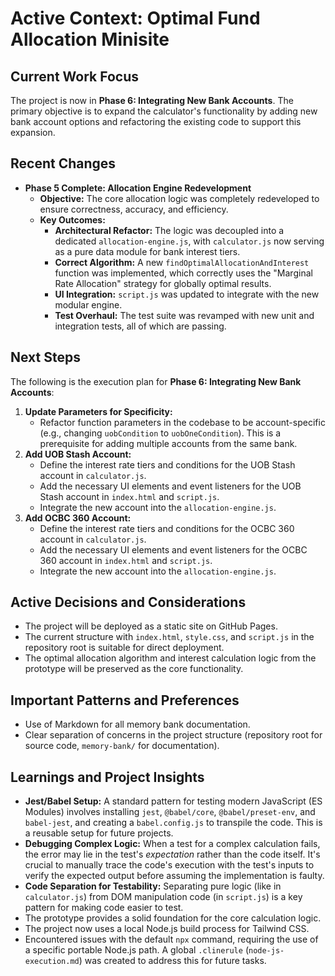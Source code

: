 # Active Context: Optimal Fund Allocation Minisite

## Current Work Focus

The project is now in **Phase 6: Integrating New Bank Accounts**. The primary objective is to expand the calculator's functionality by adding new bank account options and refactoring the existing code to support this expansion.

## Recent Changes

- **Phase 5 Complete: Allocation Engine Redevelopment**
  - **Objective:** The core allocation logic was completely redeveloped to ensure correctness, accuracy, and efficiency.
  - **Key Outcomes:**
    - **Architectural Refactor:** The logic was decoupled into a dedicated `allocation-engine.js`, with `calculator.js` now serving as a pure data module for bank interest tiers.
    - **Correct Algorithm:** A new `findOptimalAllocationAndInterest` function was implemented, which correctly uses the "Marginal Rate Allocation" strategy for globally optimal results.
    - **UI Integration:** `script.js` was updated to integrate with the new modular engine.
    - **Test Overhaul:** The test suite was revamped with new unit and integration tests, all of which are passing.

## Next Steps

The following is the execution plan for **Phase 6: Integrating New Bank Accounts**:

1.  **Update Parameters for Specificity:**
    *   Refactor function parameters in the codebase to be account-specific (e.g., changing `uobCondition` to `uobOneCondition`). This is a prerequisite for adding multiple accounts from the same bank.
2.  **Add UOB Stash Account:**
    *   Define the interest rate tiers and conditions for the UOB Stash account in `calculator.js`.
    *   Add the necessary UI elements and event listeners for the UOB Stash account in `index.html` and `script.js`.
    *   Integrate the new account into the `allocation-engine.js`.
3.  **Add OCBC 360 Account:**
    *   Define the interest rate tiers and conditions for the OCBC 360 account in `calculator.js`.
    *   Add the necessary UI elements and event listeners for the OCBC 360 account in `index.html` and `script.js`.
    *   Integrate the new account into the `allocation-engine.js`.



## Active Decisions and Considerations

- The project will be deployed as a static site on GitHub Pages.
- The current structure with `index.html`, `style.css`, and `script.js` in the repository root is suitable for direct deployment.
- The optimal allocation algorithm and interest calculation logic from the prototype will be preserved as the core functionality.

## Important Patterns and Preferences

- Use of Markdown for all memory bank documentation.
- Clear separation of concerns in the project structure (repository root for source code, `memory-bank/` for documentation).

## Learnings and Project Insights

- **Jest/Babel Setup:** A standard pattern for testing modern JavaScript (ES Modules) involves installing `jest`, `@babel/core`, `@babel/preset-env`, and `babel-jest`, and creating a `babel.config.js` to transpile the code. This is a reusable setup for future projects.
- **Debugging Complex Logic:** When a test for a complex calculation fails, the error may lie in the test's *expectation* rather than the code itself. It's crucial to manually trace the code's execution with the test's inputs to verify the expected output before assuming the implementation is faulty.
- **Code Separation for Testability:** Separating pure logic (like in `calculator.js`) from DOM manipulation code (in `script.js`) is a key pattern for making code easier to test.
- The prototype provides a solid foundation for the core calculation logic.
- The project now uses a local Node.js build process for Tailwind CSS.
- Encountered issues with the default `npx` command, requiring the use of a specific portable Node.js path. A global `.clinerule` (`node-js-execution.md`) was created to address this for future tasks.
